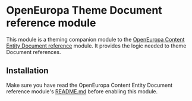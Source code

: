# OpenEuropa Theme Document reference module

This module is a theming companion module to the [OpenEuropa Content Entity Document reference](https://github.com/openeuropa/oe_content/tree/master/modules/oe_content_sub_entity/modules/oe_content_sub_entity_document_reference) module.
It provides the logic needed to theme Document references.

## Installation

Make sure you have read the OpenEuropa Content Entity Document reference module's [README.md](https://github.com/openeuropa/oe_content/tree/master/modules/oe_content_sub_entity/modules/oe_content_sub_entity_document_reference/README.md)
before enabling this module.
